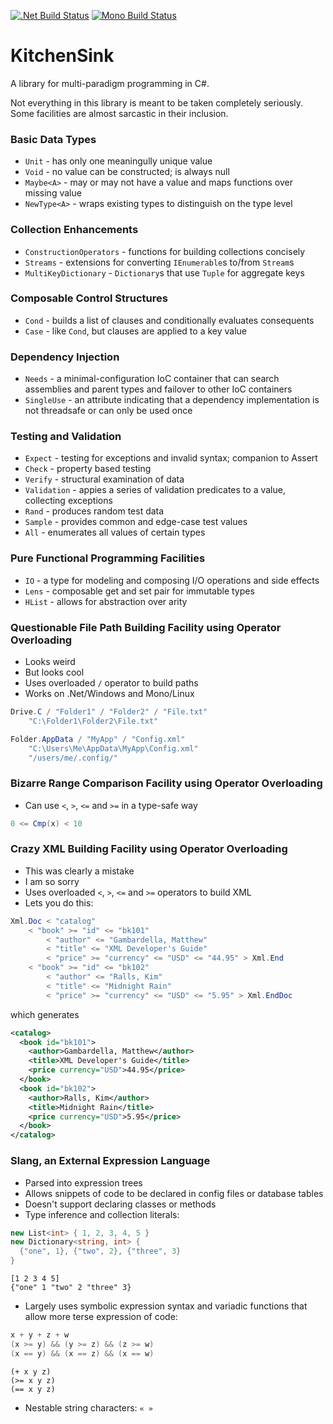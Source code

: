 [![.Net Build Status](https://img.shields.io/appveyor/ci/rkoeninger/KitchenSink/master.svg?label=.Net%20Build)](https://ci.appveyor.com/project/rkoeninger/kitchensink/branch/master)
[![Mono Build Status](https://img.shields.io/travis/rkoeninger/KitchenSink/master.svg?label=Mono%20Build)](https://travis-ci.org/rkoeninger/KitchenSink)

# KitchenSink

A library for multi-paradigm programming in C#.

Not everything in this library is meant to be taken completely seriously. Some facilities are almost sarcastic in their inclusion.

### Basic Data Types

  * `Unit` - has only one meaningully unique value
  * `Void` - no value can be constructed; is always null
  * `Maybe<A>` - may or may not have a value and maps functions over missing value
  * `NewType<A>` - wraps existing types to distinguish on the type level

### Collection Enhancements

  * `ConstructionOperators` - functions for building collections concisely
  * `Streams` - extensions for converting `IEnumerable`s to/from `Stream`s
  * `MultiKeyDictionary` - `Dictionary`s that use `Tuple` for aggregate keys

### Composable Control Structures

  * `Cond` - builds a list of clauses and conditionally evaluates consequents
  * `Case` - like `Cond`, but clauses are applied to a key value

### Dependency Injection

  * `Needs` - a minimal-configuration IoC container that can search assemblies and parent types and failover to other IoC containers
  * `SingleUse` - an attribute indicating that a dependency implementation is not threadsafe or can only be used once

### Testing and Validation

  * `Expect` - testing for exceptions and invalid syntax; companion to Assert
  * `Check` - property based testing
  * `Verify` - structural examination of data
  * `Validation` - appies a series of validation predicates to a value, collecting exceptions
  * `Rand` - produces random test data
  * `Sample` - provides common and edge-case test values
  * `All` - enumerates all values of certain types

### Pure Functional Programming Facilities

  * `IO` - a type for modeling and composing I/O operations and side effects
  * `Lens` - composable get and set pair for immutable types
  * `HList` - allows for abstraction over arity

### Questionable File Path Building Facility using Operator Overloading

  * Looks weird
  * But looks cool
  * Uses overloaded `/` operator to build paths
  * Works on .Net/Windows and Mono/Linux
  
```csharp
Drive.C / "Folder1" / "Folder2" / "File.txt"
    "C:\Folder1\Folder2\File.txt"

Folder.AppData / "MyApp" / "Config.xml"
    "C:\Users\Me\AppData\MyApp\Config.xml"
	"/users/me/.config/"
```

### Bizarre Range Comparison Facility using Operator Overloading

  * Can use `<`, `>`, `<=` and `>=` in a type-safe way

```csharp
0 <= Cmp(x) < 10
```

### Crazy XML Building Facility using Operator Overloading

  * This was clearly a mistake
  * I am so sorry
  * Uses overloaded `<`, `>`, `<=` and `>=` operators to build XML
  * Lets you do this:

```csharp
Xml.Doc < "catalog"
    < "book" >= "id" <= "bk101"
        < "author" <= "Gambardella, Matthew"
        < "title" <= "XML Developer's Guide"
        < "price" >= "currency" <= "USD" <= "44.95" > Xml.End
    < "book" >= "id" <= "bk102"
        < "author" <= "Ralls, Kim"
        < "title" <= "Midnight Rain"
        < "price" >= "currency" <= "USD" <= "5.95" > Xml.EndDoc
```

which generates

```xml
<catalog>
  <book id="bk101">
    <author>Gambardella, Matthew</author>
    <title>XML Developer's Guide</title>
    <price currency="USD">44.95</price>
  </book>
  <book id="bk102">
    <author>Ralls, Kim</author>
    <title>Midnight Rain</title>
    <price currency="USD">5.95</price>
  </book>
</catalog>
```

### Slang, an External Expression Language

  * Parsed into expression trees
  * Allows snippets of code to be declared in config files or database tables
  * Doesn't support declaring classes or methods
  * Type inference and collection literals:

```csharp
new List<int> { 1, 2, 3, 4, 5 }
new Dictionary<string, int> {
  {"one", 1}, {"two", 2}, {"three", 3}
}
```

```
[1 2 3 4 5]
{"one" 1 "two" 2 "three" 3}
```

  * Largely uses symbolic expression syntax and variadic functions that allow more terse expression of code:

```csharp
x + y + z + w
(x >= y) && (y >= z) && (z >= w)
(x == y) && (x == z) && (x == w)
```

```
(+ x y z)
(>= x y z)
(== x y z)
```

  * Nestable string characters: `« »`
